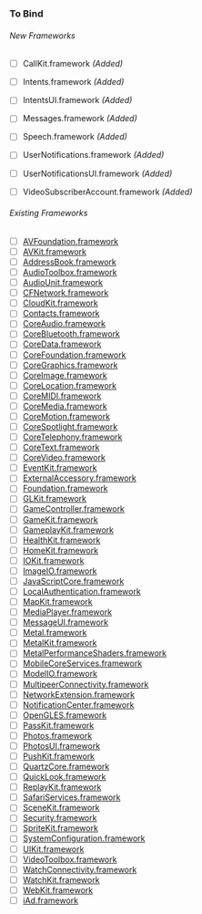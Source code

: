 ### To Bind
###### New Frameworks
- [ ] CallKit.framework *(Added)*
- [ ] Intents.framework *(Added)*
- [ ] IntentsUI.framework *(Added)*
- [ ] Messages.framework *(Added)*
- [ ] Speech.framework *(Added)*
- [ ] UserNotifications.framework *(Added)*
- [ ] UserNotificationsUI.framework *(Added)*
- [ ] VideoSubscriberAccount.framework *(Added)*


###### Existing Frameworks
- [ ] [AVFoundation.framework](https://github.com/xamarin/xamarin-macios/wiki/AVFoundation-iOS-Beta1)
- [ ] [AVKit.framework](https://github.com/xamarin/xamarin-macios/wiki/AVKit-iOS-Beta1)
- [ ] [AddressBook.framework](https://github.com/xamarin/xamarin-macios/wiki/AddressBook-iOS-Beta1)
- [ ] [AudioToolbox.framework](https://github.com/xamarin/xamarin-macios/wiki/AudioToolbox-iOS-Beta1)
- [ ] [AudioUnit.framework](https://github.com/xamarin/xamarin-macios/wiki/AudioUnit-iOS-Beta1)
- [ ] [CFNetwork.framework](https://github.com/xamarin/xamarin-macios/wiki/CFNetwork-iOS-Beta1)
- [ ] [CloudKit.framework](https://github.com/xamarin/xamarin-macios/wiki/CloudKit-iOS-Beta1)
- [ ] [Contacts.framework](https://github.com/xamarin/xamarin-macios/wiki/Contacts-iOS-Beta1)
- [ ] [CoreAudio.framework](https://github.com/xamarin/xamarin-macios/wiki/CoreAudio-iOS-Beta1)
- [ ] [CoreBluetooth.framework](https://github.com/xamarin/xamarin-macios/wiki/CoreBluetooth-iOS-Beta1)
- [ ] [CoreData.framework](https://github.com/xamarin/xamarin-macios/wiki/CoreData-iOS-Beta1)
- [ ] [CoreFoundation.framework](https://github.com/xamarin/xamarin-macios/wiki/CoreFoundation-iOS-Beta1)
- [ ] [CoreGraphics.framework](https://github.com/xamarin/xamarin-macios/wiki/CoreGraphics-iOS-Beta1)
- [ ] [CoreImage.framework](https://github.com/xamarin/xamarin-macios/wiki/CoreImage-iOS-Beta1)
- [ ] [CoreLocation.framework](https://github.com/xamarin/xamarin-macios/wiki/CoreLocation-iOS-Beta1)
- [ ] [CoreMIDI.framework](https://github.com/xamarin/xamarin-macios/wiki/CoreMIDI-iOS-Beta1)
- [ ] [CoreMedia.framework](https://github.com/xamarin/xamarin-macios/wiki/CoreMedia-iOS-Beta1)
- [ ] [CoreMotion.framework](https://github.com/xamarin/xamarin-macios/wiki/CoreMotion-iOS-Beta1)
- [ ] [CoreSpotlight.framework](https://github.com/xamarin/xamarin-macios/wiki/CoreSpotlight-iOS-Beta1)
- [ ] [CoreTelephony.framework](https://github.com/xamarin/xamarin-macios/wiki/CoreTelephony-iOS-Beta1)
- [ ] [CoreText.framework](https://github.com/xamarin/xamarin-macios/wiki/CoreText-iOS-Beta1)
- [ ] [CoreVideo.framework](https://github.com/xamarin/xamarin-macios/wiki/CoreVideo-iOS-Beta1)
- [ ] [EventKit.framework](https://github.com/xamarin/xamarin-macios/wiki/EventKit-iOS-Beta1)
- [ ] [ExternalAccessory.framework](https://github.com/xamarin/xamarin-macios/wiki/ExternalAccessory-iOS-Beta1)
- [ ] [Foundation.framework](https://github.com/xamarin/xamarin-macios/wiki/Foundation-iOS-Beta1)
- [ ] [GLKit.framework](https://github.com/xamarin/xamarin-macios/wiki/GLKit-iOS-Beta1)
- [ ] [GameController.framework](https://github.com/xamarin/xamarin-macios/wiki/GameController-iOS-Beta1)
- [ ] [GameKit.framework](https://github.com/xamarin/xamarin-macios/wiki/GameKit-iOS-Beta1)
- [ ] [GameplayKit.framework](https://github.com/xamarin/xamarin-macios/wiki/GameplayKit-iOS-Beta1)
- [ ] [HealthKit.framework](https://github.com/xamarin/xamarin-macios/wiki/HealthKit-iOS-Beta1)
- [ ] [HomeKit.framework](https://github.com/xamarin/xamarin-macios/wiki/HomeKit-iOS-Beta1)
- [ ] [IOKit.framework](https://github.com/xamarin/xamarin-macios/wiki/IOKit-iOS-Beta1)
- [ ] [ImageIO.framework](https://github.com/xamarin/xamarin-macios/wiki/ImageIO-iOS-Beta1)
- [ ] [JavaScriptCore.framework](https://github.com/xamarin/xamarin-macios/wiki/JavaScriptCore-iOS-Beta1)
- [ ] [LocalAuthentication.framework](https://github.com/xamarin/xamarin-macios/wiki/LocalAuthentication-iOS-Beta1)
- [ ] [MapKit.framework](https://github.com/xamarin/xamarin-macios/wiki/MapKit-iOS-Beta1)
- [ ] [MediaPlayer.framework](https://github.com/xamarin/xamarin-macios/wiki/MediaPlayer-iOS-Beta1)
- [ ] [MessageUI.framework](https://github.com/xamarin/xamarin-macios/wiki/MessageUI-iOS-Beta1)
- [ ] [Metal.framework](https://github.com/xamarin/xamarin-macios/wiki/Metal-iOS-Beta1)
- [ ] [MetalKit.framework](https://github.com/xamarin/xamarin-macios/wiki/MetalKit-iOS-Beta1)
- [ ] [MetalPerformanceShaders.framework](https://github.com/xamarin/xamarin-macios/wiki/MetalPerformanceShaders-iOS-Beta1)
- [ ] [MobileCoreServices.framework](https://github.com/xamarin/xamarin-macios/wiki/MobileCoreServices-iOS-Beta1)
- [ ] [ModelIO.framework](https://github.com/xamarin/xamarin-macios/wiki/ModelIO-iOS-Beta1)
- [ ] [MultipeerConnectivity.framework](https://github.com/xamarin/xamarin-macios/wiki/MultipeerConnectivity-iOS-Beta1)
- [ ] [NetworkExtension.framework](https://github.com/xamarin/xamarin-macios/wiki/NetworkExtension-iOS-Beta1)
- [ ] [NotificationCenter.framework](https://github.com/xamarin/xamarin-macios/wiki/NotificationCenter-iOS-Beta1)
- [ ] [OpenGLES.framework](https://github.com/xamarin/xamarin-macios/wiki/OpenGLES-iOS-Beta1)
- [ ] [PassKit.framework](https://github.com/xamarin/xamarin-macios/wiki/PassKit-iOS-Beta1)
- [ ] [Photos.framework](https://github.com/xamarin/xamarin-macios/wiki/Photos-iOS-Beta1)
- [ ] [PhotosUI.framework](https://github.com/xamarin/xamarin-macios/wiki/PhotosUI-iOS-Beta1)
- [ ] [PushKit.framework](https://github.com/xamarin/xamarin-macios/wiki/PushKit-iOS-Beta1)
- [ ] [QuartzCore.framework](https://github.com/xamarin/xamarin-macios/wiki/QuartzCore-iOS-Beta1)
- [ ] [QuickLook.framework](https://github.com/xamarin/xamarin-macios/wiki/QuickLook-iOS-Beta1)
- [ ] [ReplayKit.framework](https://github.com/xamarin/xamarin-macios/wiki/ReplayKit-iOS-Beta1)
- [ ] [SafariServices.framework](https://github.com/xamarin/xamarin-macios/wiki/SafariServices-iOS-Beta1)
- [ ] [SceneKit.framework](https://github.com/xamarin/xamarin-macios/wiki/SceneKit-iOS-Beta1)
- [ ] [Security.framework](https://github.com/xamarin/xamarin-macios/wiki/Security-iOS-Beta1)
- [ ] [SpriteKit.framework](https://github.com/xamarin/xamarin-macios/wiki/SpriteKit-iOS-Beta1)
- [ ] [SystemConfiguration.framework](https://github.com/xamarin/xamarin-macios/wiki/SystemConfiguration-iOS-Beta1)
- [ ] [UIKit.framework](https://github.com/xamarin/xamarin-macios/wiki/UIKit-iOS-Beta1)
- [ ] [VideoToolbox.framework](https://github.com/xamarin/xamarin-macios/wiki/VideoToolbox-iOS-Beta1)
- [ ] [WatchConnectivity.framework](https://github.com/xamarin/xamarin-macios/wiki/WatchConnectivity-iOS-Beta1)
- [ ] [WatchKit.framework](https://github.com/xamarin/xamarin-macios/wiki/WatchKit-iOS-Beta1)
- [ ] [WebKit.framework](https://github.com/xamarin/xamarin-macios/wiki/WebKit-iOS-Beta1)
- [ ] [iAd.framework](https://github.com/xamarin/xamarin-macios/wiki/iAd-iOS-Beta1)
